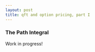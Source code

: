 ```yaml
---
layout: post
title: qft and option pricing, part I
---
```

### The Path Integral 
Work in progress! 


